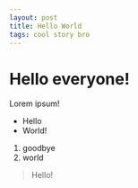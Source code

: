 ```yaml
---
layout: post
title: Hello World
tags: cool story bro
---
```


# Hello everyone!

Lorem ipsum!

- Hello
- World!

1. goodbye
2. world

> Hello!